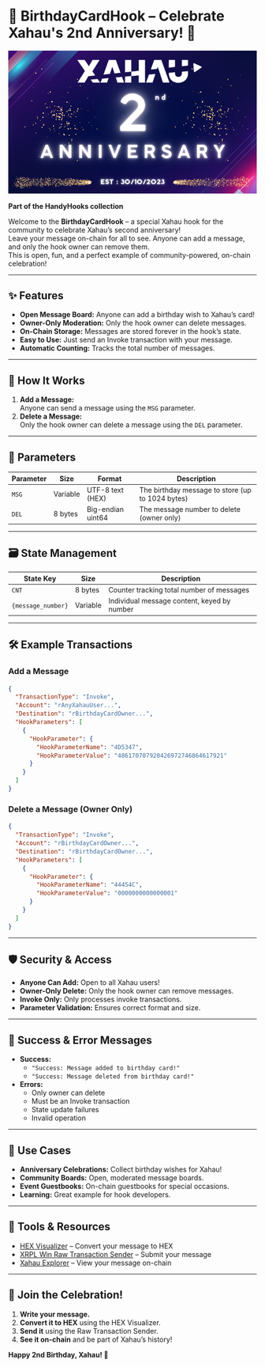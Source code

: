 # 🎉 BirthdayCardHook – Celebrate Xahau's 2nd Anniversary! 🎂

<p align="center">
  <img src="./XahauAnniversary.png" alt="Xahau 2nd Anniversary" />
</p>

**Part of the HandyHooks collection**

Welcome to the **BirthdayCardHook** – a special Xahau hook for the community to celebrate Xahau’s second anniversary!  
Leave your message on-chain for all to see. Anyone can add a message, and only the hook owner can remove them.  
This is open, fun, and a perfect example of community-powered, on-chain celebration!

---

## ✨ Features

- **Open Message Board:** Anyone can add a birthday wish to Xahau’s card!
- **Owner-Only Moderation:** Only the hook owner can delete messages.
- **On-Chain Storage:** Messages are stored forever in the hook’s state.
- **Easy to Use:** Just send an Invoke transaction with your message.
- **Automatic Counting:** Tracks the total number of messages.

---

## 🚀 How It Works

1. **Add a Message:**  
   Anyone can send a message using the `MSG` parameter.
2. **Delete a Message:**  
   Only the hook owner can delete a message using the `DEL` parameter.

---

## 📝 Parameters

| Parameter | Size      | Format             | Description                                 |
|-----------|-----------|--------------------|---------------------------------------------|
| `MSG`     | Variable  | UTF-8 text (HEX)   | The birthday message to store (up to 1024 bytes) |
| `DEL`     | 8 bytes   | Big-endian uint64  | The message number to delete (owner only)   |

---

## 🗃️ State Management

| State Key         | Size    | Description                                   |
|-------------------|---------|-----------------------------------------------|
| `CNT`             | 8 bytes | Counter tracking total number of messages     |
| `{message_number}`| Variable| Individual message content, keyed by number   |

---

## 🛠️ Example Transactions

### Add a Message

```json
{
  "TransactionType": "Invoke",
  "Account": "rAnyXahauUser...",
  "Destination": "rBirthdayCardOwner...",
  "HookParameters": [
    {
      "HookParameter": {
        "HookParameterName": "4D5347",
        "HookParameterValue": "486170707920426972746864617921"
      }
    }
  ]
}
```

### Delete a Message (Owner Only)

```json
{
  "TransactionType": "Invoke",
  "Account": "rBirthdayCardOwner...",
  "Destination": "rBirthdayCardOwner...",
  "HookParameters": [
    {
      "HookParameter": {
        "HookParameterName": "44454C",
        "HookParameterValue": "0000000000000001"
      }
    }
  ]
}
```

---

## 🛡️ Security & Access

- **Anyone Can Add:** Open to all Xahau users!
- **Owner-Only Delete:** Only the hook owner can remove messages.
- **Invoke Only:** Only processes invoke transactions.
- **Parameter Validation:** Ensures correct format and size.

---

## 🎯 Success & Error Messages

- **Success:**  
  - `"Success: Message added to birthday card!"`
  - `"Success: Message deleted from birthday card!"`
- **Errors:**  
  - Only owner can delete
  - Must be an Invoke transaction
  - State update failures
  - Invalid operation

---

## 🎈 Use Cases

- **Anniversary Celebrations:** Collect birthday wishes for Xahau!
- **Community Boards:** Open, moderated message boards.
- **Event Guestbooks:** On-chain guestbooks for special occasions.
- **Learning:** Great example for hook developers.

---

## 🧰 Tools & Resources

- [HEX Visualizer](https://transia-rnd.github.io/xrpl-hex-visualizer/) – Convert your message to HEX
- [XRPL Win Raw Transaction Sender](https://xahau.xrplwin.com/tools/tx/raw) – Submit your message
- [Xahau Explorer](https://xahau-testnet.xrplwin.com/) – View your message on-chain

---

## 🎉 Join the Celebration!

1. **Write your message.**
2. **Convert it to HEX** using the HEX Visualizer.
3. **Send it** using the Raw Transaction Sender.
4. **See it on-chain** and be part of Xahau’s history!

**Happy 2nd Birthday, Xahau! 🥳**
